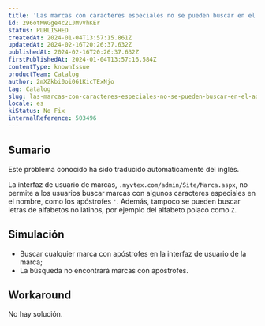 ```yaml
---
title: 'Las marcas con caracteres especiales no se pueden buscar en el administrador de marcas.'
id: 296otMWGge4c2LJMvVhKEr
status: PUBLISHED
createdAt: 2024-01-04T13:57:15.861Z
updatedAt: 2024-02-16T20:26:37.632Z
publishedAt: 2024-02-16T20:26:37.632Z
firstPublishedAt: 2024-01-04T13:57:16.584Z
contentType: knownIssue
productTeam: Catalog
author: 2mXZkbi0oi061KicTExNjo
tag: Catalog
slug: las-marcas-con-caracteres-especiales-no-se-pueden-buscar-en-el-administrador-de-marcas
locale: es
kiStatus: No Fix
internalReference: 503496
---
```


## Sumario

<div class="alert alert-info">
  <p>Este problema conocido ha sido traducido automáticamente del inglés.</p>
</div>


La interfaz de usuario de marcas, `.myvtex.com/admin/Site/Marca.aspx`, no permite a los usuarios buscar marcas con algunos caracteres especiales en el nombre, como los apóstrofes `'`. Además, tampoco se pueden buscar letras de alfabetos no latinos, por ejemplo del alfabeto polaco como `Ż`.


##

## Simulación


- Buscar cualquier marca con apóstrofes en la interfaz de usuario de la marca;
- La búsqueda no encontrará marcas con apóstrofes.



## Workaround


No hay solución.

